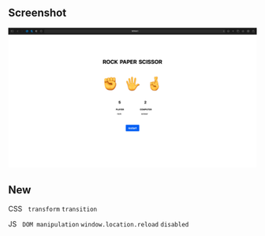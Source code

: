 ## Screenshot

<img src = "images/screenshot2.png">

## New

CSS &nbsp; ```transform``` ```transition``` 

JS &nbsp; ```DOM manipulation``` ```window.location.reload``` ```disabled```
